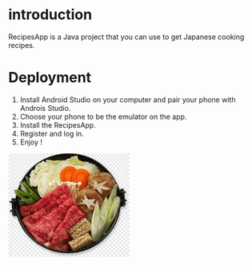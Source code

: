 # introduction
RecipesApp is a Java project that you can use to get Japanese cooking recipes.

# Deployment
1. Install Android Studio on your computer and pair your phone with Androis Studio.
2. Choose your phone to be the emulator on the app.
3. Install the RecipesApp.
4. Register and log in.
5. Enjoy !

![alt text](https://github.com/MopyKing/RecipesApp/blob/master/app/src/main/res/drawable/Sukiyaki.png)
